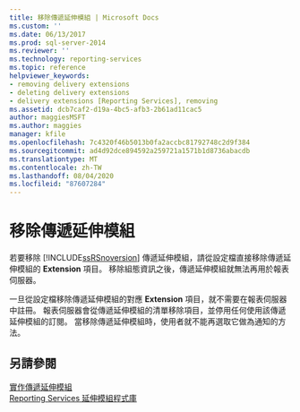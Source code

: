 ```yaml
---
title: 移除傳遞延伸模組 | Microsoft Docs
ms.custom: ''
ms.date: 06/13/2017
ms.prod: sql-server-2014
ms.reviewer: ''
ms.technology: reporting-services
ms.topic: reference
helpviewer_keywords:
- removing delivery extensions
- deleting delivery extensions
- delivery extensions [Reporting Services], removing
ms.assetid: dcb7caf2-d19a-4bc5-afb3-2b61ad11cac5
author: maggiesMSFT
ms.author: maggies
manager: kfile
ms.openlocfilehash: 7c4320f46b5013b0fa2accbc81792748c2d9f384
ms.sourcegitcommit: ad4d92dce894592a259721a1571b1d8736abacdb
ms.translationtype: MT
ms.contentlocale: zh-TW
ms.lasthandoff: 08/04/2020
ms.locfileid: "87607284"
---
```

# <a name="removing-a-delivery-extension"></a>移除傳遞延伸模組
  若要移除 [!INCLUDE[ssRSnoversion](../../../includes/ssrsnoversion-md.md)] 傳遞延伸模組，請從設定檔直接移除傳遞延伸模組的 **Extension** 項目。 移除組態資訊之後，傳遞延伸模組就無法再用於報表伺服器。  
  
 一旦從設定檔移除傳遞延伸模組的對應 **Extension** 項目，就不需要在報表伺服器中註冊。 報表伺服器會從傳遞延伸模組的清單移除項目，並停用任何使用該傳遞延伸模組的訂閱。 當移除傳遞延伸模組時，使用者就不能再選取它做為通知的方法。  
  
## <a name="see-also"></a>另請參閱  
 [實作傳遞延伸模組](implementing-a-delivery-extension.md)   
 [Reporting Services 延伸模組程式庫](../reporting-services-extension-library.md)  
  
  
